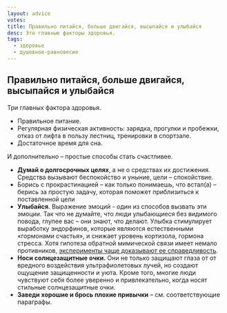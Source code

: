 ```yaml
---
layout: advice
votes:
title: Правильно питайся, больше двигайся, высыпайся и улыбайся
desc: Это главные факторы здоровья.
tags:
  - здоровье
  - душевное-равновесие
---
```


## Правильно питайся, больше двигайся, высыпайся и улыбайся

Три главных фактора здоровья.

- Правильное питание.
- Регулярная физическая активность: зарядка, прогулки и пробежки, отказ от лифта в пользу лестниц, тренировки в спортзале.
- Достаточное время для сна.

И дополнительно – простые способы стать счастливее.

- **Думай о долгосрочных целях**, а не о средствах их достижения. Средства вызывают беспокойство и уныние, цели – спокойствие.
- Борись с прокрастинацией – как только понимаешь, что встал(а) – берись за простую задачу, которая поможет приблизиться к поставленной цели
- **Улыбайся.** Выражение эмоций - один из способов вызвать эти эмоции. Так что не думайте, что люди улыбающиеся без видимого повода, глупее вас – они знают, что делают. Улыбка стимулирует выработку эндорфинов, которые являются естественными «гормонами счастья», и снижает уровень кортизола, гормона стресса. Хотя  гипотеза обратной мимической связи имеет немало противников, [эксперименты чаще доказывают ее справедливость](https://ru.wikipedia.org/wiki/Гипотеза_мимической_обратной_связи).
- **Носи солнцезащитные очки.** Они не только защищают глаза от от вредного воздействия ультрафиолетовых лучей, но создают ощущение защищенности и уюта. Кроме того, многие люди чувствуют себя более уверенно и привлекательно, когда носят стильные солнцезащитные очки.
- **Заведи хорошие и брось плохие привычки** – см. соответствующие параграфы.
